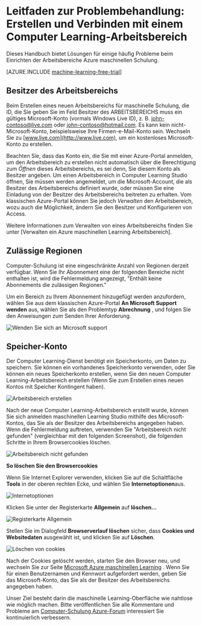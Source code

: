 <properties
    pageTitle="Zu beheben: Erstellen und Verbinden mit einem Computer Learning Arbeitsbereich | Microsoft Azure"
    description="Lösungen für häufige Probleme in erstellen und Herstellen einer Verbindung mit einem Azure maschinellen Learning-Arbeitsbereich"
    services="machine-learning"
    documentationCenter=""
    authors="garyericson"
    manager="jhubbard"
    editor="cgronlun"/>

<tags
    ms.service="machine-learning"
    ms.workload="data-services"
    ms.tgt_pltfrm="na"
    ms.devlang="na"
    ms.topic="article"
    ms.date="09/09/2016"
    ms.author="garye"/>


# <a name="troubleshooting-guide-create-and-connect-to-an-machine-learning-workspace"></a>Leitfaden zur Problembehandlung: Erstellen und Verbinden mit einem Computer Learning-Arbeitsbereich

Dieses Handbuch bietet Lösungen für einige häufig Probleme beim Einrichten der Arbeitsbereiche Azure maschinellen Schulung.

[AZURE.INCLUDE [machine-learning-free-trial](../../includes/machine-learning-free-trial.md)]

## <a name="workspace-owner"></a>Besitzer des Arbeitsbereichs

Beim Erstellen eines neuen Arbeitsbereichs für maschinelle Schulung, die ID, die Sie geben Sie im Feld Besitzer des ARBEITSBEREICHS muss ein gültiges Microsoft-Konto (vormals Windows Live ID), z. B. john-contoso@live.com oder john-contoso@hotmail.com. Es kann kein nicht-Microsoft-Konto, beispielsweise Ihre Firmen-e-Mail-Konto sein. Wechseln Sie zu [www.live.com](http://www.live.com), um ein kostenloses Microsoft-Konto zu erstellen.

Beachten Sie, dass das Konto ein, die Sie mit einer Azure-Portal anmelden, um den Arbeitsbereich zu erstellen nicht automatisch über die Berechtigung zum *Öffnen* dieses Arbeitsbereichs, es sei denn, Sie diesem Konto als Besitzer angeben. Um einen Arbeitsbereich in Computer Learning Studio öffnen, Sie müssen werden angemeldet, um die Microsoft-Account, die als Besitzer des Arbeitsbereichs definiert wurde, oder müssen Sie eine Einladung von der Besitzer des Arbeitsbereichs beitreten zu erhalten. Vom klassischen Azure-Portal können Sie jedoch *Verwalten* den Arbeitsbereich, wozu auch die Möglichkeit, ändern Sie den Besitzer und Konfigurieren von Access.

Weitere Informationen zum Verwalten von eines Arbeitsbereichs finden Sie unter [Verwalten ein Azure maschinellen Learning Arbeitsbereich].

[Einen Arbeitsbereich Azure maschinellen Learning verwalten]: machine-learning-manage-workspace.md

## <a name="allowed-regions"></a>Zulässige Regionen

Computer-Schulung ist eine eingeschränkte Anzahl von Regionen derzeit verfügbar. Wenn Sie Ihr Abonnement eine der folgenden Bereiche nicht enthalten ist, wird die Fehlermeldung angezeigt, "Enthält keine Abonnements die zulässigen Regionen."

Um ein Bereich zu Ihrem Abonnement hinzugefügt werden anzufordern, wählen Sie aus dem klassischen Azure-Portal **An Microsoft Support wenden** aus, wählen Sie als den Problemtyp **Abrechnung** , und folgen Sie den Anweisungen zum Senden Ihrer Anforderung.

![Wenden Sie sich an Microsoft support][screen1]

## <a name="storage-account"></a>Speicher-Konto

Der Computer Learning-Dienst benötigt ein Speicherkonto, um Daten zu speichern. Sie können ein vorhandenes Speicherkonto verwenden, oder Sie können ein neues Speicherkonto erstellen, wenn Sie den neuen Computer Learning-Arbeitsbereich erstellen (Wenn Sie zum Erstellen eines neuen Kontos mit Speicher Kontingent haben).

<!-- These instructions no longer work, but I'm not sure what to replace them with
To see if you can create a new storage account, in the Classic Portal, go to **Settings** and then click **Usage**.
-->

![Arbeitsbereich erstellen][screen2]

Nach der neue Computer Learning-Arbeitsbereich erstellt wurde, können Sie sich anmelden maschinellen Learning Studio mithilfe des Microsoft-Kontos, das Sie als der Besitzer des Arbeitsbereichs angegeben haben. Wenn die Fehlermeldung auftreten, verwenden Sie "Arbeitsbereich nicht gefunden" (vergleichbar mit den folgenden Screenshot), die folgenden Schritte in Ihrem Browsercookies löschen.

![Arbeitsbereich nicht gefunden][screen3]

**So löschen Sie den Browsercookies**

Wenn Sie Internet Explorer verwenden, klicken Sie auf die Schaltfläche **Tools** in der oberen rechten Ecke, und wählen Sie **Internetoptionen**aus.  

![Internetoptionen][screen4]

Klicken Sie unter der Registerkarte **Allgemein** auf **löschen...**

![Registerkarte Allgemein][screen5]

Stellen Sie im Dialogfeld **Browserverlauf löschen** sicher, dass **Cookies und Websitedaten** ausgewählt ist, und klicken Sie auf **Löschen**.

![Löschen von cookies][screen6]

Nach der Cookies gelöscht werden, starten Sie den Browser neu, und wechseln Sie zur Seite [Microsoft Azure maschinellen Learning](https://studio.azureml.net) . Wenn Sie für einen Benutzernamen und Kennwort aufgefordert werden, geben Sie das Microsoft-Konto, das Sie als der Besitzer des Arbeitsbereichs angegeben haben.

Unser Ziel besteht darin die maschinelle Learning-Oberfläche wie nahtlose wie möglich machen. Bitte veröffentlichen Sie alle Kommentare und Probleme am [Computer-Schulung Azure-Forum](http://social.msdn.microsoft.com/Forums/windowsazure/home?forum=MachineLearning) interessiert Sie kontinuierlich verbessern.

[screen1]:media/machine-learning-troubleshooting-creating-ml-workspace/screen1.png
[screen2]:media/machine-learning-troubleshooting-creating-ml-workspace/screen2.png
[screen3]:media/machine-learning-troubleshooting-creating-ml-workspace/screen3.png
[screen4]:media/machine-learning-troubleshooting-creating-ml-workspace/screen4.png
[screen5]:media/machine-learning-troubleshooting-creating-ml-workspace/screen5.png
[screen6]:media/machine-learning-troubleshooting-creating-ml-workspace/screen6.png
